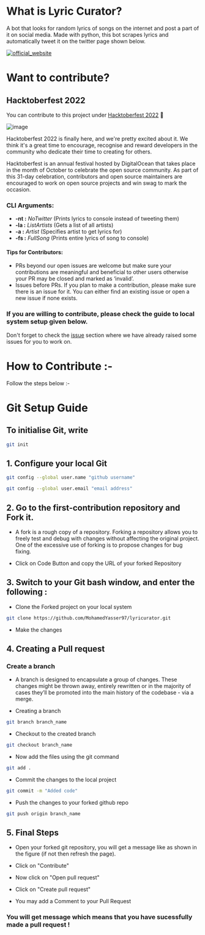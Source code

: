 # What is Lyric Curator?
A bot that looks for random lyrics of songs on the internet and post a part of it on social media. Made with python, this bot scrapes lyrics and automatically tweet it on the twitter page shown below. 

[![official_website](https://www.linkpicture.com/q/Screenshot-2022-10-04-030204.png)](https://twitter.com/lyricurator)

# Want to contribute?

## Hacktoberfest 2022

You can contribute to this project under [Hacktoberfest 2022](https://hacktoberfest.com/) 💫

![image](https://user-images.githubusercontent.com/70385488/192114009-0830321a-d227-4a4d-8411-6c03b54d7ce6.png)

Hacktoberfest 2022 is finally here, and we're pretty excited about it. We think it's a great time to encourage, recognise and reward developers in the community who dedicate their time to creating for others.

Hacktoberfest is an annual festival hosted by DigitalOcean that takes place in the month of October to celebrate the open source community. As part of this 31-day celebration, contributors and open source maintainers are encouraged to work on open source projects and win swag to mark the occasion.

### CLI Arguments:
* **-nt :** *NoTwitter* (Prints lyrics to console instead of tweeting them)
* **-la :** *ListArtists* (Gets a list of all artists)
* **-a :** *Artist* (Specifies artist to get lyrics for) 
* **-fs :** *FullSong* (Prints entire lyrics of song to console)


#### Tips for Contributors:

- PRs beyond our open issues are welcome but make sure your contributions are meaningful and beneficial to other users otherwise your PR may be closed and marked as ‘invalid’.
- Issues before PRs. If you plan to make a contribution, please make sure there is an issue for it. You can either find an existing issue or open a new issue if none exists.


### If you are willing to contribute, please check the guide to local system setup given below.

Don't forget to check the [issue](https://github.com/MohamedYasser97/lyricurator/issues) section where we have already raised some issues for you to work on.

# How to Contribute :-
Follow the steps below :-

# Git Setup Guide
## To initialise Git, write
```bash
git init
```

## 1. Configure your local Git
```bash
git config --global user.name "github username"
```

```bash
git config --global user.email "email address"
```

## 2.  Go to the first-contribution repository and Fork it.
* A fork is a rough copy of a repository. Forking a repository allows you to freely test and debug with changes without affecting the original project. One of the excessive use of forking is to propose changes for bug fixing.


* Click on Code Button and copy the URL of your forked Repository


## 3. Switch to your Git bash window, and enter the following :

* Clone the Forked project on your local system 

```bash
git clone https://github.com/MohamedYasser97/lyricurator.git
```


* Make the changes


## 4. Creating a Pull request
### Create a branch

* A branch is designed to encapsulate a group of changes. These changes might be thrown away, entirely rewritten or in the majority of cases they’ll be promoted into the main history of the codebase - via a merge.


* Creating a branch

```bash
git branch branch_name
```

* Checkout to the created branch

```bash
git checkout branch_name
```


* Now add the files using the git command

```bash
git add .
```
* Commit the changes to the local project

```bash
git commit -m "Added code"
```

* Push the changes to your forked github repo
```bash
git push origin branch_name
```

## 5. Final Steps
* Open your forked git repository, you will get a message like as shown in the figure (if not then refresh the page).

* Click on "Contribute"


*  Now click on "Open pull request"



*  Click on "Create pull request"

 * You may add a Comment to your Pull Request


### You will get message which means that you have sucessfully made a pull request !
